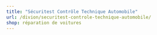 ```yaml
---
title: "Sécuritest Contrôle Technique Automobile"
url: /divion/securitest-controle-technique-automobile/
shop: réparation de voitures
---
```

